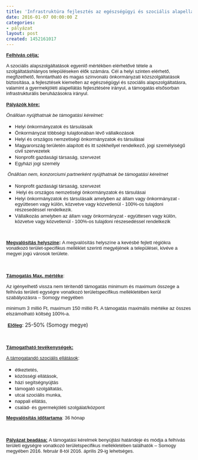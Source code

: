 ```yaml
---
title: 'Infrastruktúra fejlesztés az egészségügyi és szociális alapellátás javítására '
date: 2016-01-07 00:00:00 Z
categories:
- pályázat
layout: post
created: 1452161017
---
```


<p class="MsoNormal"><span style="font-family: arial, helvetica, sans-serif; font-size: small;"><strong><span style="text-decoration: underline;"><span style="line-height: 115%;">Felhívás célja:</span></span></strong><strong><span style="line-height: 115%;"> &nbsp;</span></strong></span></p><p class="MsoNormal"><span style="font-family: arial, helvetica, sans-serif; font-size: small;"><strong><span style="line-height: 115%;"></span></strong><span style="line-height: 115%;">A szociális alapszolgáltatások egyenlő mértékben elérhetővé tétele a szolgáltatáshiányos településeken élők számára. Cél a helyi szinten elérhető, megfizethető, fenntartható és magas színvonalú önkormányzati közszolgáltatások biztosítása, a fejlesztések kiemelten az egészségügyi és szociális alapszolgáltatásra, valamint a gyermekjóléti alapellátás fejlesztésére irányul, a támogatás elsősorban infrastrukturális beruházásokra irányul. </span></span></p><p class="Default"><span style="font-family: arial, helvetica, sans-serif; font-size: small;"><strong><span style="text-decoration: underline;">Pályázók köre:</span></strong></span></p><p class="Default"><span style="font-family: arial, helvetica, sans-serif; font-size: small;"><strong><span style="text-decoration: underline;"></span></strong><em>Önállóan nyújthatnak be támogatási kérelmet:</em></span></p><ul><li><span style="font-family: arial, helvetica, sans-serif; font-size: small; text-indent: -18pt;">Helyi önkormányzatok és társulásaik</span></li><li><span style="font-family: arial, helvetica, sans-serif; font-size: small; text-indent: -18pt;">Önkormányzat többségi tulajdonában lévő vállalkozások</span></li><li><span style="font-family: arial, helvetica, sans-serif; font-size: small; text-indent: -18pt;">Helyi és országos nemzetiségi önkormányzatok és társulásai</span></li><li><span style="font-family: arial, helvetica, sans-serif; font-size: small; text-indent: -18pt;">Magyarország területén alapított és itt székhellyel rendelkező, jogi személyiségű civil szervezetek</span></li><li><span style="font-family: arial, helvetica, sans-serif; font-size: small; text-indent: -18pt;">Nonprofit gazdasági társaság, szervezet</span></li><li><span style="font-family: arial, helvetica, sans-serif; font-size: small; text-indent: -18pt;">Egyházi jogi személy</span></li></ul><p class="MsoListParagraphCxSpLast" style="margin-bottom: 0.0001pt;"><span style="font-family: arial, helvetica, sans-serif; font-size: small;">&nbsp;<em><span style="line-height: 115%;">Önállóan nem, konzorciumi partnerként nyújthatnak be támogatási kérelmet</span></em></span></p><ul><li><span style="font-family: arial, helvetica, sans-serif; font-size: small; text-indent: -18pt;">Nonprofit gazdasági társaság, szervezet</span></li><li><span style="font-family: arial, helvetica, sans-serif; font-size: small;"><span style="text-indent: -18pt;"><span style="font-stretch: normal;">&nbsp;</span></span><span style="text-indent: -18pt;">Helyi és országos nemzetiségi önkormányzatok és társulásai</span></span></li><li><span style="font-size: small; font-family: arial, helvetica, sans-serif;">Helyi önkormányzatok és társulásaik amelyben az állam vagy önkormányzat - együttesen vagy külön, közvetve vagy közvetlenül - 100%-os tulajdoni részesedéssel rendelkezik.</span></li><li><span style="font-family: arial, helvetica, sans-serif; font-size: small; text-indent: -18pt;">Vállalkozás amelyben az állam vagy önkormányzat - együttesen vagy külön, közvetve vagy közvetlenül - 100%-os tulajdoni részesedéssel rendelkezik</span></li></ul><p class="MsoNormal" style="margin: 0cm 0cm 0.0001pt 18pt;"><span style="font-size: small; font-family: arial, helvetica, sans-serif;">&nbsp;</span></p><p class="MsoNormal"><span style="font-family: arial, helvetica, sans-serif; font-size: small;"><strong><span style="text-decoration: underline;"><span style="line-height: 115%;">Megvalósítás helyszíne</span></span></strong><strong><span style="line-height: 115%;">: </span></strong><span style="line-height: 115%;">A megvalósítás helyszíne a kevésbé fejlett régiókra vonatkozó terület-specifikus melléklet szerinti megyéjének a települései, kivéve a megyei jogú városok területe.</span></span></p><p class="MsoNormal">&nbsp;</p><p class="Default"><span style="font-family: arial, helvetica, sans-serif; font-size: small;"><strong><span style="text-decoration: underline;">Támogatás Max. mértéke</span></strong>: </span></p><p class="Default"><span style="font-size: small; font-family: arial, helvetica, sans-serif;">Az igényelhető vissza nem térítendő támogatás minimum és maximum összege a felhívás területi egységre vonatkozó területspecifikus mellékletében kerül szabályozásra – Somogy megyében </span></p><p class="Default"><span style="font-size: small; font-family: arial, helvetica, sans-serif;">minimum 3 millió Ft, maximum 150 millió Ft. A támogatás maximális mértéke az összes elszámolható költség 100%-a. </span></p><p class="Default">&nbsp;<strong style="font-family: arial, helvetica, sans-serif; font-size: small;"><span style="text-decoration: underline;"><span style="line-height: 115%;">Előleg</span></span></strong><span style="line-height: 115%;">: 25-50% (Somogy megye)</span></p><p class="Default">&nbsp;</p><p class="MsoNormal"><strong style="font-family: arial, helvetica, sans-serif; font-size: small;"><span style="text-decoration: underline;"><span style="line-height: 115%;">Támogatható tevékenységek:</span></span></strong></p><p class="MsoNormal"><span style="font-family: arial, helvetica, sans-serif; font-size: small;"><span style="text-decoration: underline;"><span style="line-height: 115%;">A támogatandó szociális ellátások</span></span><span style="line-height: 115%;">: </span></span></p><ul><li><span style="font-family: arial, helvetica, sans-serif; font-size: small;">étkeztetés,</span></li><li><span style="font-family: arial, helvetica, sans-serif; font-size: small;">közösségi ellátások,</span></li><li><span style="font-family: arial, helvetica, sans-serif; font-size: small;">házi segítségnyújtás</span></li><li><span style="font-family: arial, helvetica, sans-serif; font-size: small;">támogató szolgáltatás,</span></li><li><span style="font-family: arial, helvetica, sans-serif; font-size: small;">utcai szociális munka,</span></li><li><span style="font-family: arial, helvetica, sans-serif; font-size: small;">nappali ellátás,</span></li><li><span style="font-family: arial, helvetica, sans-serif; font-size: small;">család- és gyermekjóléti szolgálat/központ</span></li></ul><p class="MsoNormal"><span style="font-family: arial, helvetica, sans-serif; font-size: small;"><strong><span style="text-decoration: underline;"><span style="line-height: 115%;">Megvalósítás időtartama</span></span></strong><span style="line-height: 115%;">: 36 hónap</span></span></p><p>&nbsp;</p><p class="MsoNormal"><span style="font-family: arial, helvetica, sans-serif; font-size: small;"><strong><span style="text-decoration: underline;"><span style="line-height: 115%;">Pályázat beadása:</span></span></strong><strong><em><span style="line-height: 115%;"> </span></em></strong><span style="line-height: 115%;">A támogatási kérel</span><span style="line-height: 115%;">mek benyújtási határideje és módja a felhívás területi egységre vonatkozó területspecifikus mellékletében található</span><span style="line-height: 115%;">k</span><span style="line-height: 115%;"> – Somogy megyében 2016. február 8-tól</span><span style="line-height: 115%;"> 2016. április 29-ig lehetséges.</span></span><span style="font-size: 10.0pt; line-height: 115%; font-family: 'Arial',sans-serif;"></span></p>
